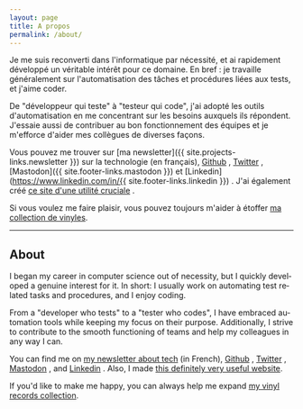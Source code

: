 ```yaml
---
layout: page
title: A propos
permalink: /about/
---
```


Je me suis reconverti dans l'informatique par nécessité, et ai rapidement développé un véritable intérêt pour ce domaine. En bref : je travaille généralement sur l'automatisation des tâches et procédures liées aux tests, et j'aime coder. 

De "développeur qui teste" à "testeur qui code", j'ai adopté les outils d'automatisation en me concentrant sur les besoins auxquels ils répondent. J'essaie aussi de contribuer au bon fonctionnement des équipes et je m'efforce d'aider mes collègues de diverses façons. 

Vous pouvez me trouver sur 
[ma newsletter]({{ site.projects-links.newsletter }})
sur la technologie (en français),
[Github](https://github.com/lucienbill)
,
[Twitter](https://twitter.com/BillyTheTroll)
,
[Mastodon]({{ site.footer-links.mastodon }})
et
[Linkedin](https://www.linkedin.com/in/{{ site.footer-links.linkedin }})
.
J'ai également créé
[ce site d'une utilité cruciale](https://nomavecjeudemotsdebile.pages.dev/)
.

Si vous voulez me faire plaisir, vous pouvez toujours m'aider à étoffer [ma collection de vinyles](https://docs.google.com/spreadsheets/d/1qVlzgiIQIhZKqyDke20DyCsFKQOKxEn86y7QqmQWfGg/edit?usp=sharing).

-----
<div lang='en'>
<h2 id="about">About</h2>
<p>
I began my career in computer science out of necessity, but I quickly developed a genuine interest for it.
In short: I usually work on automating test related tasks and procedures, and I enjoy coding.
</p>

<p>
From a "developer who tests" to a "tester who codes", I have embraced automation tools while keeping my focus on their purpose.
Additionally, I strive to contribute to the smooth functioning of teams and help my colleagues in any way I can.
</p>

<p>
You can find me on 
<a href="https://tinyletter.com/lucienbill">my newsletter about tech</a>
(in French),
<a href="https://github.com/lucienbill">Github</a>
, 
<a href="https://twitter.com/BillyTheTroll">Twitter</a>
, 
<a href="{{ site.footer-links.mastodon }}">Mastodon</a>
, and 
<a href="{{ site.projects-links.linkedin }}">Linkedin</a>
.
Also, I made <a href="https://getanamewithapun.pages.dev/">this definitely very useful website</a>.
</p>

<p>
If you'd like to make me happy, you can always help me expand <a href="https://docs.google.com/spreadsheets/d/1qVlzgiIQIhZKqyDke20DyCsFKQOKxEn86y7QqmQWfGg/edit?usp=sharing">my vinyl records collection</a>.
</p>
</div>
